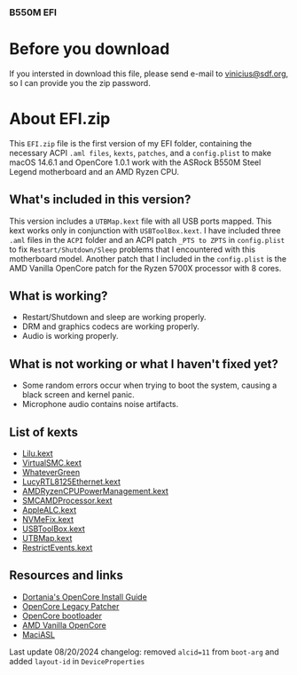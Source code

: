 ### B550M EFI

# Before you download

If you intersted in download this file, please send e-mail to vinicius@sdf.org, so I can provide you the zip password.

# About EFI.zip

This `EFI.zip` file is the first version of my EFI folder, containing the necessary ACPI `.aml files`, `kexts`, `patches`, and a `config.plist` to make macOS 14.6.1 and OpenCore 1.0.1 work with the ASRock B550M Steel Legend motherboard and an AMD Ryzen CPU.

## What's included in this version?

This version includes a `UTBMap.kext` file with all USB ports mapped. This kext works only in conjunction with `USBToolBox.kext`.
I have included three `.aml` files in the `ACPI` folder and an ACPI patch `_PTS to ZPTS` in `config.plist` to fix `Restart/Shutdown/Sleep` problems that I encountered with this motherboard model.
Another patch that I included in the `config.plist` is the AMD Vanilla OpenCore patch for the Ryzen 5700X processor with 8 cores.

## What is working?

- Restart/Shutdown and sleep are working properly.
- DRM and graphics codecs are working properly.
- Audio is working properly.

## What is not working or what I haven't fixed yet?

- Some random errors occur when trying to boot the system, causing a black screen and kernel panic.
- Microphone audio contains noise artifacts.

## List of kexts

- [Lilu.kext](https://github.com/acidanthera/Lilu)
- [VirtualSMC.kext](https://github.com/acidanthera/VirtualSMC/releases)
- [WhateverGreen](https://github.com/acidanthera/WhateverGreen/releases)
- [LucyRTL8125Ethernet.kext](https://github.com/Mieze/LucyRTL8125Ethernet)
- [AMDRyzenCPUPowerManagement.kext](https://github.com/trulyspinach/SMCAMDProcessor)
- [SMCAMDProcessor.kext](https://github.com/trulyspinach/SMCAMDProcessor)
- [AppleALC.kext](https://github.com/acidanthera/AppleALC)
- [NVMeFix.kext](https://github.com/acidanthera/NVMeFix)
- [USBToolBox.kext](https://github.com/USBToolBox/tool)
- [UTBMap.kext](https://github.com/USBToolBox/tool)
- [RestrictEvents.kext](https://github.com/acidanthera/RestrictEvents)

## Resources and links

- [Dortania's OpenCore Install Guide](https://dortania.github.io/OpenCore-Install-Guide/)
- [OpenCore Legacy Patcher](https://dortania.github.io/OpenCore-Legacy-Patcher/)
- [OpenCore bootloader](https://github.com/acidanthera/OpenCorePkg)
- [AMD Vanilla OpenCore](https://github.com/AMD-OSX/AMD_Vanilla)
- [MaciASL](https://github.com/acidanthera/MaciASL)

Last update 08/20/2024
changelog: removed `alcid=11` from `boot-arg` and added `layout-id` in `DeviceProperties`
